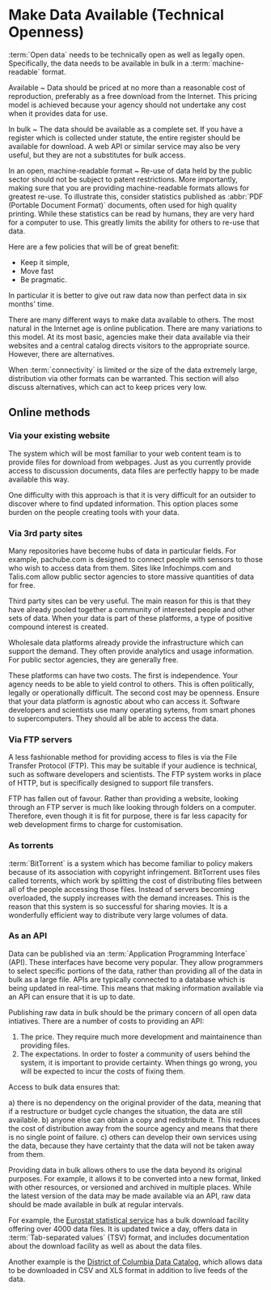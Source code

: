 Make Data Available (Technical Openness)
========================================

:term:\`Open data\` needs to be technically open as well as legally
open. Specifically, the data needs to be available in bulk in a
:term:\`machine-readable\` format.

Available
  ~ Data should be priced at no more than a reasonable cost of
    reproduction, preferably as a free download from the Internet. This
    pricing model is achieved because your agency should not undertake
    any cost when it provides data for use.

In bulk
  ~ The data should be available as a complete set. If you have a
    register which is collected under statute, the entire register
    should be available for download. A web API or similar service may
    also be very useful, but they are not a substitutes for bulk access.

In an open, machine-readable format
  ~ Re-use of data held by the public sector should not be subject to
    patent restrictions. More importantly, making sure that you are
    providing machine-readable formats allows for greatest re-use. To
    illustrate this, consider statistics published as :abbr:\`PDF
    (Portable Document Format)\` documents, often used for high quality
    printing. While these statistics can be read by humans, they are
    very hard for a computer to use. This greatly limits the ability for
    others to re-use that data.

Here are a few policies that will be of great benefit:

-   Keep it simple,
-   Move fast
-   Be pragmatic.

In particular it is better to give out raw data now than perfect data in
six months' time.

There are many different ways to make data available to others. The most
natural in the Internet age is online publication. There are many
variations to this model. At its most basic, agencies make their data
available via their websites and a central catalog directs visitors to
the appropriate source. However, there are alternatives.

When :term:\`connectivity\` is limited or the size of the data extremely
large, distribution via other formats can be warranted. This section
will also discuss alternatives, which can act to keep prices very low.

Online methods
--------------

### Via your existing website

The system which will be most familiar to your web content team is to
provide files for download from webpages. Just as you currently provide
access to discussion documents, data files are perfectly happy to be
made available this way.

One difficulty with this approach is that it is very difficult for an
outsider to discover where to find updated information. This option
places some burden on the people creating tools with your data.

### Via 3rd party sites

Many repositories have become hubs of data in particular fields. For
example, pachube.com is designed to connect people with sensors to those
who wish to access data from them. Sites like Infochimps.com and
Talis.com allow public sector agencies to store massive quantities of
data for free.

Third party sites can be very useful. The main reason for this is that
they have already pooled together a community of interested people and
other sets of data. When your data is part of these platforms, a type of
positive compound interest is created.

Wholesale data platforms already provide the infrastructure which can
support the demand. They often provide analytics and usage information.
For public sector agencies, they are generally free.

These platforms can have two costs. The first is independence. Your
agency needs to be able to yield control to others. This is often
politically, legally or operationally difficult. The second cost may be
openness. Ensure that your data platform is agnostic about who can
access it. Software developers and scientists use many operating sytems,
from smart phones to supercomputers. They should all be able to access
the data.

### Via FTP servers

A less fashionable method for providing access to files is via the File
Transfer Protocol (FTP). This may be suitable if your audience is
technical, such as software developers and scientists. The FTP system
works in place of HTTP, but is specifically designed to support file
transfers.

FTP has fallen out of favour. Rather than providing a website, looking
through an FTP server is much like looking through folders on a
computer. Therefore, even though it is fit for purpose, there is far
less capacity for web development firms to charge for customisation.

### As torrents

:term:\`BitTorrent\` is a system which has become familiar to policy
makers because of its association with copyright infringement.
BitTorrent uses files called torrents, which work by splitting the cost
of distributing files between all of the people accessing those files.
Instead of servers becoming overloaded, the supply increases with the
demand increases. This is the reason that this system is so successful
for sharing movies. It is a wonderfully efficient way to distribute very
large volumes of data.

### As an API

Data can be published via an :term:\`Application Programming Interface\`
(API). These interfaces have become very popular. They allow programmers
to select specific portions of the data, rather than providing all of
the data in bulk as a large file. APIs are typically connected to a
database which is being updated in real-time. This means that making
information available via an API can ensure that it is up to date.

Publishing raw data in bulk should be the primary concern of all open
data intiatives. There are a number of costs to providing an API:

1.  The price. They require much more development and maintainence than
    providing files.
2.  The expectations. In order to foster a community of users behind the
    system, it is important to provide certainty. When things go wrong,
    you will be expected to incur the costs of fixing them.

Access to bulk data ensures that:

a)  there is no dependency on the original provider of the data, meaning
    that if a restructure or budget cycle changes the situation, the
    data are still available.
b)  anyone else can obtain a copy and redistribute it. This reduces the
    cost of distribution away from the source agency and means that
    there is no single point of failure.
c)  others can develop their own services using the data, because they
    have certainty that the data will not be taken away from them.

Providing data in bulk allows others to use the data beyond its original
purposes. For example, it allows it to be converted into a new format,
linked with other resources, or versioned and archived in multiple
places. While the latest version of the data may be made available via
an API, raw data should be made available in bulk at regular intervals.

For example, the [Eurostat statistical
service](http://epp.eurostat.ec.europa.eu/) has a bulk download facility
offering over 4000 data files. It is updated twice a day, offers data in
:term:\`Tab-separated values\` (TSV) format, and includes documentation
about the download facility as well as about the data files.

Another example is the [District of Columbia Data
Catalog](http://octo.dc.gov/DC/OCTO/), which allows data to be
downloaded in CSV and XLS format in addition to live feeds of the data.
